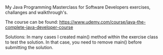 My Java Programming Masterclass for Software Developers exercises, challanges and walkthrough's.

The course can be found: https://www.udemy.com/course/java-the-complete-java-developer-course

Solutions: In many cases I created main() method within the exercise class to test the solution. 
In that case, you need to remove main() before submitting the solution.


